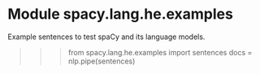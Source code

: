 Module spacy.lang.he.examples
=============================
Example sentences to test spaCy and its language models.

>>> from spacy.lang.he.examples import sentences
>>> docs = nlp.pipe(sentences)